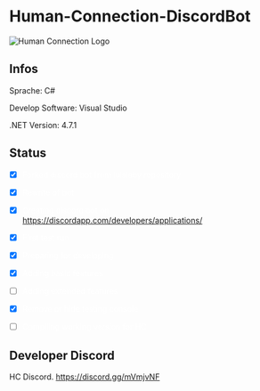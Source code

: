 # Human-Connection-DiscordBot
![Human Connection Logo](https://human-connection.org/wp-content/uploads/2017/11/human-connection-logo.svg "Human Connection")

## Infos
Sprache: C#

Develop Software: Visual Studio

.NET Version: 4.7.1

## Status
<span style="color: white; background-color: black;">

- [x]  Forked discord bot from lulalaby repository

- [x] Rewrite of bot

- [x] Creating discord bot on https://discordapp.com/developers/applications/

- [x]  First test run

- [x]  Preparing for developing

- [x] Adding basic features

- [ ] Adding extended features

- [x] Remove or hide testing console

- [ ] Compiling working version for HC

</span>


## Developer Discord
HC Discord. https://discord.gg/mVmjvNF
